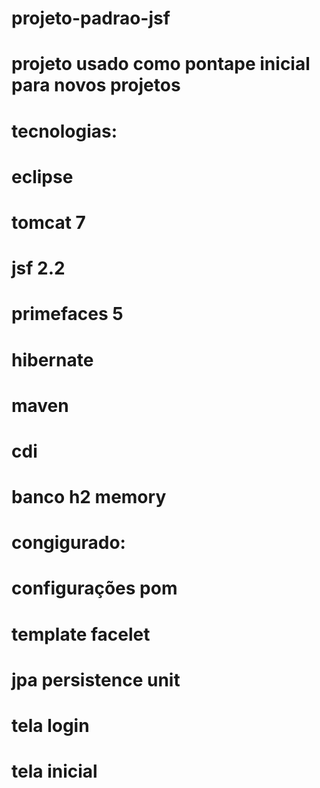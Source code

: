 # projeto-padrao-jsf
# projeto usado como pontape inicial para novos projetos
# 
# tecnologias:
# 
# eclipse
# tomcat 7
# jsf 2.2
# primefaces 5
# hibernate
# maven
# cdi
# banco h2 memory
# 
# congigurado:
# 
# configurações pom
# template facelet
# jpa persistence unit
# tela login
# tela inicial


